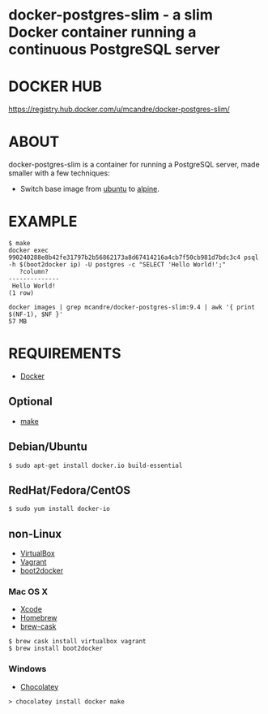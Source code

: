 # docker-postgres-slim - a slim Docker container running a continuous PostgreSQL server

# DOCKER HUB

https://registry.hub.docker.com/u/mcandre/docker-postgres-slim/

# ABOUT

docker-postgres-slim is a container for running a PostgreSQL server, made smaller with a few techniques:

* Switch base image from [ubuntu](https://registry.hub.docker.com/_/ubuntu/) to [alpine](https://registry.hub.docker.com/_/alpine/).

# EXAMPLE

```
$ make
docker exec 990240288e8b42fe31797b2b56862173a8d67414216a4cb7f50cb981d7bdc3c4 psql -h $(boot2docker ip) -U postgres -c "SELECT 'Hello World!';"
   ?column?
--------------
 Hello World!
(1 row)

docker images | grep mcandre/docker-postgres-slim:9.4 | awk '{ print $(NF-1), $NF }'
57 MB
```

# REQUIREMENTS

* [Docker](https://www.docker.com/)

## Optional

* [make](http://www.gnu.org/software/make/)

## Debian/Ubuntu

```
$ sudo apt-get install docker.io build-essential
```

## RedHat/Fedora/CentOS

```
$ sudo yum install docker-io
```

## non-Linux

* [VirtualBox](https://www.virtualbox.org/)
* [Vagrant](https://www.vagrantup.com/)
* [boot2docker](http://boot2docker.io/)

### Mac OS X

* [Xcode](http://itunes.apple.com/us/app/xcode/id497799835?ls=1&mt=12)
* [Homebrew](http://brew.sh/)
* [brew-cask](http://caskroom.io/)

```
$ brew cask install virtualbox vagrant
$ brew install boot2docker
```

### Windows

* [Chocolatey](https://chocolatey.org/)

```
> chocolatey install docker make
```

